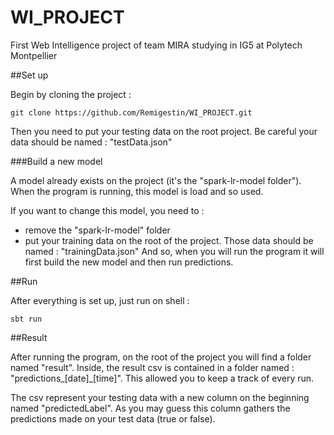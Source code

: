 # WI_PROJECT
First Web Intelligence project of team MIRA studying in IG5 at Polytech Montpellier


##Set up

Begin by cloning the project :

```
git clone https://github.com/Remigestin/WI_PROJECT.git
```

Then you need to put your testing data on the root project. 
Be careful your data should be named : "testData.json"


###Build a new model

A model already exists on the project (it's the "spark-lr-model folder"). 
When the program is running, this model is load and so used.

If you want to change this model, you need to :
- remove the "spark-lr-model" folder
- put your training data on the root of the project. Those data should be named : "trainingData.json"
And so, when you will run the program it will first build the new model and then run predictions.


##Run

After everything is set up, just run on shell : 
```
sbt run
```


##Result

After running the program, on the root of the project you will find a folder named "result". 
Inside, the result csv is contained in a folder named : "predictions_[date]_[time]". 
This allowed you to keep a track of every run.

The csv represent your testing data with a new column on the beginning named "predictedLabel". 
As you may guess this column gathers the predictions made on your test data (true or false). 

